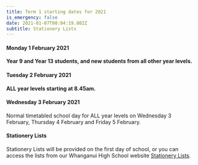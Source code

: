 ```yaml
---
title: Term 1 starting dates for 2021
is_emergency: false
date: 2021-01-07T00:04:19.802Z
subtitle: Stationery Lists
---
```

#### Monday 1 February 2021

**Year 9 and Year 13 students, and new students from all other year levels.**  



#### Tuesday 2 February 2021

**ALL year levels starting at 8.45am.**  



#### Wednesday 3 February 2021

Normal timetabled school day for ALL year levels on Wednesday 3 February, Thursday 4 February and Friday 5 February.  

#### Stationery Lists

Stationery Lists will be provided on the first day of school, or you can access the lists from our Whanganui High School website [Stationery Lists](https://www.whanganuihigh.school.nz/info-for-parents/stationery-lists/).